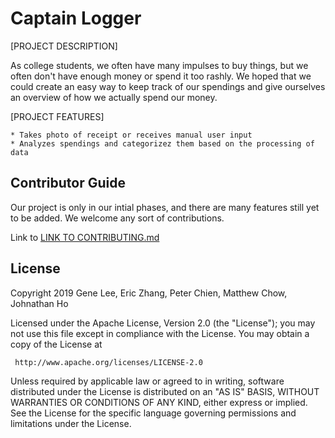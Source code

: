 # Captain Logger

[PROJECT DESCRIPTION]

As college students, we often have many impulses to buy things, but we often don't have enough money or spend it too rashly. We hoped that we could create an easy way to keep track of our spendings and give ourselves an overview of how we actually spend our money.

[PROJECT FEATURES] 

    * Takes photo of receipt or receives manual user input
    * Analyzes spendings and categorizez them based on the processing of data
    
  
## Contributor Guide

Our project is only in our intial phases, and there are many features still yet to be added. We welcome any sort of contributions.

Link to [LINK TO CONTRIBUTING.md]
                          
[LINK TO CONTRIBUTING.md]:https://github.com/1019gene/Captain-Logger/blob/master/CONTRIBUTING.md

## License 

Copyright 2019 Gene Lee, Eric Zhang, Peter Chien, Matthew Chow, Johnathan Ho

   Licensed under the Apache License, Version 2.0 (the "License");
   you may not use this file except in compliance with the License.
   You may obtain a copy of the License at

     http://www.apache.org/licenses/LICENSE-2.0

   Unless required by applicable law or agreed to in writing, software
   distributed under the License is distributed on an "AS IS" BASIS,
   WITHOUT WARRANTIES OR CONDITIONS OF ANY KIND, either express or implied.
   See the License for the specific language governing permissions and
   limitations under the License.

